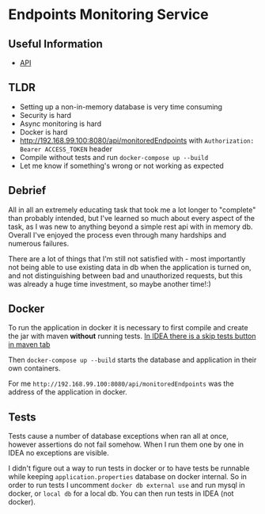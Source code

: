 Endpoints Monitoring Service
==
Useful Information
--
- [API](./doc/api.md)

##
## TLDR
- Setting up a non-in-memory database is very time consuming
- Security is hard
- Async monitoring is hard
- Docker is hard
- http://192.168.99.100:8080/api/monitoredEndpoints with `Authorization: Bearer ACCESS_TOKEN` header
- Compile without tests and run `docker-compose up --build`
- Let me know if something's wrong or not working as expected
##
## Debrief

All in all an extremely educating task that took me a lot longer to "complete" than probably intended, but I've learned so much about every aspect of the task, as I was new to anything beyond a simple rest api with in memory db. Overall I've enjoyed the process even through many hardships and numerous failures.

There are a lot of things that I'm still not satisfied with - most importantly not being able to use existing data in db when the application is turned on, and not distinguishing between bad and unauthorized requests, but this was already a huge time investment, so maybe another time!:)
## 
## Docker
To run the application in docker it is necessary to first compile and create the jar with maven **without** running tests. [In IDEA there is a skip tests button in maven tab](https://stackoverflow.com/a/32006543)

Then `docker-compose up --build` starts the database and application in their own containers.

For me `http://192.168.99.100:8080/api/monitoredEndpoints` was the address of the application in docker.
##
## Tests
Tests cause a number of database exceptions when ran all at once, however assertions do not fail somehow. When I run them one by one in IDEA no exceptions are visible.

I didn't figure out a way to run tests in docker or to have tests be runnable while keeping `application.properties` database on docker internal. So in order to run tests I uncomment `docker db external use` and run mysql in docker, or `local db` for a local db. You can then run tests in IDEA (not docker).
